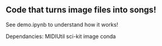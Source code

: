 ## Code that turns image files into songs!

See demo.ipynb to understand how it works!

Dependancies:
MIDIUtil
sci-kit image
conda

